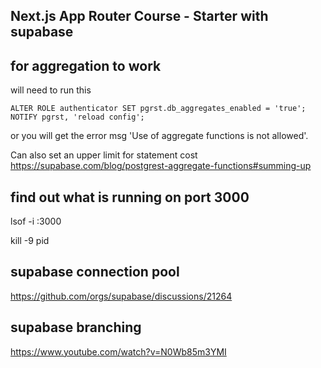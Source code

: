 ## Next.js App Router Course - Starter with supabase

## for aggregation to work

will need to run this

```
ALTER ROLE authenticator SET pgrst.db_aggregates_enabled = 'true';
NOTIFY pgrst, 'reload config';
```

or you will get the error msg 'Use of aggregate functions is not allowed'.

Can also set an upper limit for statement cost
https://supabase.com/blog/postgrest-aggregate-functions#summing-up

## find out what is running on port 3000

lsof -i :3000

kill -9 pid

## supabase connection pool

https://github.com/orgs/supabase/discussions/21264

## supabase branching

https://www.youtube.com/watch?v=N0Wb85m3YMI
